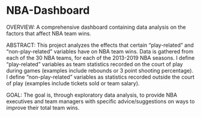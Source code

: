# NBA-Dashboard

OVERVIEW: 
A comprehensive dashboard containing data analysis on the factors that affect NBA team wins.

ABSTRACT:
This project analyzes the effects that certain “play-related” and “non-play-related” variables have on NBA team wins. 
Data is gathered from each of the 30 NBA teams, for each of the 2013-2019 NBA seasons. 
I define “play-related” variables as team statistics recorded on the court of play during games (examples include rebounds or 3 point shooting percentage). 
I define “non-play-related” variables as statistics recorded outside the court of play (examples include tickets sold or team salary).

GOAL:
The goal is, through exploratory data analysis, to provide NBA executives and team managers with specific advice/suggestions on ways to improve their total team wins. 

